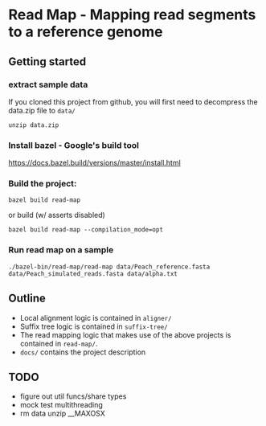 # Read Map - Mapping read segments to a reference genome

## Getting started

### extract sample data
If you cloned this project from github, you will first need to decompress the data.zip file to `data/`
```
unzip data.zip
```

### Install bazel - Google's build tool
https://docs.bazel.build/versions/master/install.html

### Build the project:
```
bazel build read-map
```

or build (w/ asserts disabled)
```
bazel build read-map --compilation_mode=opt
```

### Run read map on a sample
```
./bazel-bin/read-map/read-map data/Peach_reference.fasta data/Peach_simulated_reads.fasta data/alpha.txt
```

## Outline
* Local alignment logic is contained in `aligner/`
* Suffix tree logic is contained in `suffix-tree/`
* The read mapping logic that makes use of the above projects is contained in `read-map/`.
* `docs/` contains the project description

## TODO
* figure out util funcs/share types
* mock test multithreading
* rm data unzip __MAXOSX